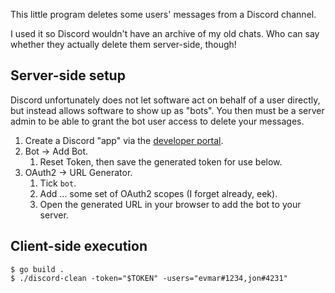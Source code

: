 This little program deletes some users' messages from a Discord channel.

I used it so Discord wouldn't have an archive of my old chats. Who can say
whether they actually delete them server-side, though!

## Server-side setup

Discord unfortunately does not let software act on behalf of a user directly,
but instead allows software to show up as "bots". You then must be a server
admin to be able to grant the bot user access to delete your messages.

1. Create a Discord "app" via the
   [developer portal](https://discord.com/developers/applications).
2. Bot -> Add Bot.
   1. Reset Token, then save the generated token for use below.
3. OAuth2 -> URL Generator.
   1. Tick `bot`.
   2. Add ... some set of OAuth2 scopes (I forget already, eek).
   3. Open the generated URL in your browser to add the bot to your server.

## Client-side execution

```
$ go build .
$ ./discord-clean -token="$TOKEN" -users="evmar#1234,jon#4231"
```
